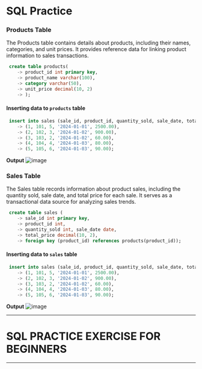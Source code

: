 # SQL Practice

### Products Table 
The Products table contains details about products, including their names, categories, and unit prices. It provides reference data for linking product information to sales transactions.
```sql
 create table products(
    -> product_id int primary key,
    -> product_name varchar(100),
    -> category varchar(50),
    -> unit_price decimal(10, 2)
    -> );
```

#### Inserting data to `products` table
```sql
 insert into sales (sale_id, product_id, quantity_sold, sale_date, total_price) values
    -> (1, 101, 5, '2024-01-01', 2500.00),
    -> (2, 102, 3, '2024-01-02', 900.00),
    -> (3, 103, 2, '2024-01-02', 60.00),
    -> (4, 104, 4, '2024-01-03', 80.00),
    -> (5, 105, 6, '2024-01-03', 90.00);
```

**Output** 
![image](https://github.com/user-attachments/assets/70b7a8d5-0a4e-4cfe-954d-708e976a00c5)


### Sales Table
The Sales table records information about product sales, including the quantity sold, sale date, and total price for each sale. It serves as a transactional data source for analyzing sales trends.

```sql
 create table sales (
    -> sale_id int primary key,
    -> product_id int,
    -> quantity_sold int, sale_date date,
    -> total_price decimal(10, 2),
    -> foreign key (product_id) references products(product_id));
```

#### Inserting data to `sales` table
```sql
 insert into sales (sale_id, product_id, quantity_sold, sale_date, total_price) values
    -> (1, 101, 5, '2024-01-01', 2500.00),
    -> (2, 102, 3, '2024-01-02', 900.00),
    -> (3, 103, 2, '2024-01-02', 60.00),
    -> (4, 104, 4, '2024-01-03', 80.00),
    -> (5, 105, 6, '2024-01-03', 90.00);
```

**Output**
![image](https://github.com/user-attachments/assets/dead8fea-184e-4198-a641-785bec13e998)

---
# SQL PRACTICE EXERCISE FOR BEGINNERS
---

## 
